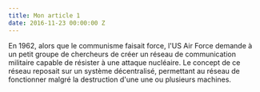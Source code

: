 ```yaml
---
title: Mon article 1
date: 2016-11-23 00:00:00 Z
---
```


En 1962, alors que le communisme faisait force, 
l'US Air Force demande à un petit groupe de chercheurs 
de créer un réseau de communication militaire capable de 
résister à une attaque nucléaire. Le concept de ce réseau 
reposait sur un système décentralisé, permettant au réseau 
de fonctionner malgré la destruction d'une une ou plusieurs machines.
